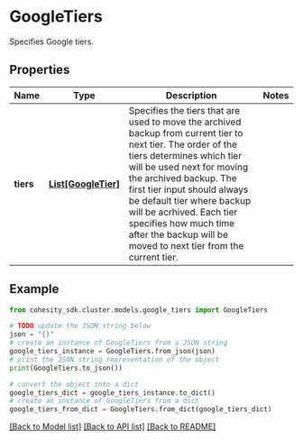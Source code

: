 # GoogleTiers

Specifies Google tiers.

## Properties

Name | Type | Description | Notes
------------ | ------------- | ------------- | -------------
**tiers** | [**List[GoogleTier]**](GoogleTier.md) | Specifies the tiers that are used to move the archived backup from current tier to next tier. The order of the tiers determines which tier will be used next for moving the archived backup. The first tier input should always be default tier where backup will be acrhived. Each tier specifies how much time after the backup will be moved to next tier from the current tier. | 

## Example

```python
from cohesity_sdk.cluster.models.google_tiers import GoogleTiers

# TODO update the JSON string below
json = "{}"
# create an instance of GoogleTiers from a JSON string
google_tiers_instance = GoogleTiers.from_json(json)
# print the JSON string representation of the object
print(GoogleTiers.to_json())

# convert the object into a dict
google_tiers_dict = google_tiers_instance.to_dict()
# create an instance of GoogleTiers from a dict
google_tiers_from_dict = GoogleTiers.from_dict(google_tiers_dict)
```
[[Back to Model list]](../README.md#documentation-for-models) [[Back to API list]](../README.md#documentation-for-api-endpoints) [[Back to README]](../README.md)


